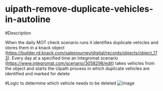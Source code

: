 # uipath-remove-duplicate-vehicles-in-autoline

#Description

When the daily MOT check scenario runs it identifies duplicate vehicles and stores them in a knack object 
(https://builder.rd.knack.com/salesjourney/digital/records/objects/object_173). 
Every day at a specified time an Integromat scenario (https://www.integromat.com/scenario/3058298/edit) 
takes vehicles from the object and starts the Uipath process in which duplicate vehicles are identified and marked for delete



#Logic to determine which vehicle needs to be deleted
![image](https://user-images.githubusercontent.com/45364158/168572874-a22732dc-1268-4d34-a8d0-3ea4f7c1e6dc.png)
